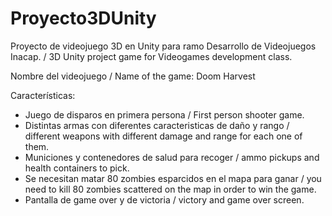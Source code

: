 # Proyecto3DUnity
Proyecto de videojuego 3D en Unity para ramo Desarrollo de Videojuegos Inacap. / 3D Unity project game for Videogames development class.

Nombre del videojuego / Name of the game: Doom Harvest

Características: 
- Juego de disparos en primera persona / First person shooter game.
- Distintas armas con diferentes caracteristicas de daño y rango / different weapons with different damage and range for each one of them.
- Municiones y contenedores de salud para recoger / ammo pickups and health containers to pick.
- Se necesitan matar 80 zombies esparcidos en el mapa para ganar / you need to kill 80 zombies scattered on the map in order to win the game.
- Pantalla de game over y de victoria / victory and game over screen.
